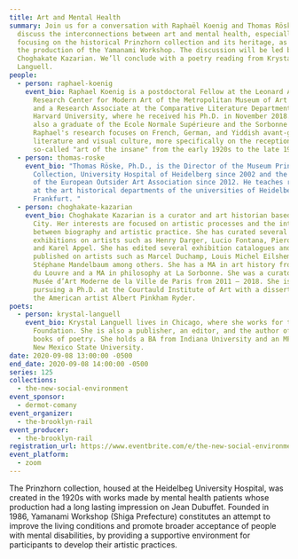 ```yaml
---
title: Art and Mental Health
summary: Join us for a conversation with Raphaël Koenig and Thomas Röske to
  discuss the interconnections between art and mental health, especially
  focusing on the historical Prinzhorn collection and its heritage, as well as
  the production of the Yamanami Workshop. The discussion will be led by
  Choghakate Kazarian. We’ll conclude with a poetry reading from Krystal
  Languell.
people:
  - person: raphael-koenig
    event_bio: Raphael Koenig is a postdoctoral Fellow at the Leonard A. Lauder
      Research Center for Modern Art of the Metropolitan Museum of Art (NYC),
      and a Research Associate at the Comparative Literature Department at
      Harvard University, where he received his Ph.D. in November 2018. He is
      also a graduate of the Ecole Normale Supérieure and the Sorbonne in Paris.
      Raphael's research focuses on French, German, and Yiddish avant-garde
      literature and visual culture, more specifically on the reception of the
      so-called "art of the insane" from the early 1920s to the late 1940s.
  - person: thomas-roske
    event_bio: "Thomas Röske, Ph.D., is the Director of the Museum Prinzhorn
      Collection, University Hospital of Heidelberg since 2002 and the President
      of the European Outsider Art Association since 2012. He teaches regularly
      at the art historical departments of the universities of Heidelberg and
      Frankfurt. "
  - person: choghakate-kazarian
    event_bio: Choghakate Kazarian is a curator and art historian based in New York
      City. Her interests are focused on artistic processes and the interaction
      between biography and artistic practice. She has curated several
      exhibitions on artists such as Henry Darger, Lucio Fontana, Piero Manzoni
      and Karel Appel. She has edited several exhibition catalogues and
      published on artists such as Marcel Duchamp, Louis Michel Eilshemius,
      Stéphane Mandelbaum among others. She has a MA in art history from Ecole
      du Louvre and a MA in philosophy at La Sorbonne. She was a curator at the
      Musée d’Art Moderne de la Ville de Paris from 2011 — 2018. She is now
      pursuing a Ph.D. at the Courtauld Institute of Art with a dissertation on
      the American artist Albert Pinkham Ryder.
poets:
  - person: krystal-languell
    event_bio: Krystal Languell lives in Chicago, where she works for the Poetry
      Foundation. She is also a publisher, an editor, and the author of three
      books of poetry. She holds a BA from Indiana University and an MFA from
      New Mexico State University.
date: 2020-09-08 13:00:00 -0500
end_date: 2020-09-08 14:00:00 -0500
series: 125
collections:
  - the-new-social-environment
event_sponsor:
  - dermot-comany
event_organizer:
  - the-brooklyn-rail
event_producer:
  - the-brooklyn-rail
registration_url: https://www.eventbrite.com/e/the-new-social-environment-125-art-and-mental-health-tickets-119675969045
event_platform:
  - zoom
---
```

The Prinzhorn collection, housed at the Heidelbeg University Hospital, was created in the 1920s with works made by mental health patients whose production had a long lasting impression on Jean Dubuffet. Founded in 1986, Yamanami Workshop (Shiga Prefecture) constitutes an attempt to improve the living conditions and promote broader acceptance of people with mental disabilities, by providing a supportive environment for participants to develop their artistic practices.